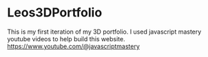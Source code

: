 # Leos3DPortfolio

This is my first iteration of my 3D portfolio. I used javascript mastery youtube videos to help build this website. 
https://www.youtube.com/@javascriptmastery
